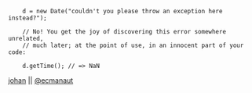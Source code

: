 ```
    d = new Date("couldn't you please throw an exception here instead?");

    // No! You get the joy of discovering this error somewhere unrelated,
    // much later; at the point of use, in an innocent part of your code:

    d.getTime(); // => NaN
```

[johan](https://github.com/johan) || [@ecmanaut](http://twitter.com/ecmanaut)
